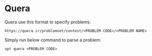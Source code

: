 # Quera

Quera use this format to specify problems:

`https://quera.ir/problemset/contest/<PROBLEM CODE>/<PROBLEM NAME>`

Simply run below command to parse a problem:

`upt quera <PROBLEM CODE>`